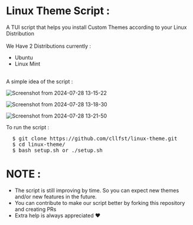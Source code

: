 # Linux Theme Script :
A TUI script that helps you install Custom Themes according to your Linux Distribution
<br><br>
We Have 2 Distributions currently :
*   Ubuntu
*   Linux Mint
<br>
A simple idea of the script :
<br>

![Screenshot from 2024-07-28 13-15-22](https://github.com/user-attachments/assets/b4c02fbc-c5a5-4c27-8702-db5212f078eb)

![Screenshot from 2024-07-28 13-18-30](https://github.com/user-attachments/assets/b9b6d34f-23f5-4570-b186-c84f5ab71066)

![Screenshot from 2024-07-28 13-21-50](https://github.com/user-attachments/assets/f860e26c-6e22-47f8-b6e4-a9fba699bc04)


To run the script : 
<pre>
  $ git clone https://github.com/cllfst/linux-theme.git
  $ cd linux-theme/
  $ bash setup.sh or ./setup.sh
</pre>

# NOTE :
*   The script is still improving by time. So you can expect new themes and/or new features in the future.
*   You can contribute to make our script better by forking this repository and creating PRs
*   Extra help is always appreciated ❤️


